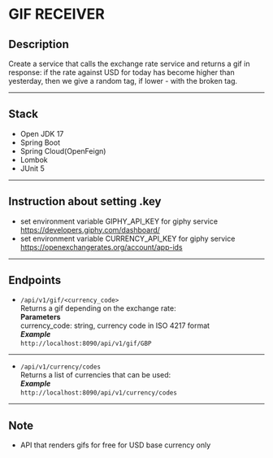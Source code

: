 # GIF RECEIVER
## Description
Create a service that calls the exchange rate service and returns a gif in response:
if the rate against USD for today has become higher than yesterday, then we give a random tag,
if lower - with the broken tag.
***
## Stack
- Open JDK 17
- Spring Boot
- Spring Cloud(OpenFeign)
- Lombok
- JUnit 5
***
## Instruction about setting .key
- set environment variable GIPHY_API_KEY for giphy service
  https://developers.giphy.com/dashboard/
- set environment variable CURRENCY_API_KEY for giphy service
  https://openexchangerates.org/account/app-ids
***
## Endpoints
- `/api/v1/gif/<currency_code>`  
  Returns a gif depending on the exchange rate:   
  **Parameters**   
  currency_code: string, currency code in ISO 4217 format  
  **_Example_**   
  `http://localhost:8090/api/v1/gif/GBP`
------
- `/api/v1/currency/codes`  
  Returns a list of currencies that can be used:   
  **_Example_**   
`http://localhost:8090/api/v1/currency/codes`
***
## Note
- API that renders gifs for free for USD base currency only
